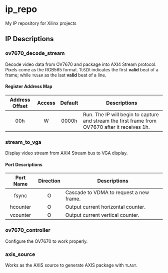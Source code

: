# ip_repo
My IP repository for Xilinx projects

## IP Descriptions 
### ov7670_decode_stream
Decode video data from OV7670 and package into AXI4 Stream protocol. Pixels come as the RGB565 format.  `TUSER` indicates the first **valid** beat of  a frame; while `TUSER` as the last **valid** beat of a line. 
#### Register Address Map
| Address Offset | Access | Default |                                           Descriptions                                          |
|:--------------:|:------:|:-------:|-----------------------------------------------------------------------------------------------|
|       00h      |    W   |  0000h  | Run. The IP will begin to capture and stream the first frame from OV7670 after it receives 1h.  |

### stream_to_vga
Display video stream from AXI4 Stream bus to VGA display. 
#### Port Descriptions
| Port Name | Direction | Descriptions                            |
|:---------:|:---------:|-----------------------------------------|
|   fsync   |     O     | Cascade to VDMA to request a new frame. |
|  hcounter |     O     | Output current horizontal counter.      |
|  vcounter |     O     | Output current vertical counter.        |

### ov7670_controller
Configure the OV7670 to work properly.

### axis_source
Works as the AXIS source to generate AXIS package with `TLAST`. 